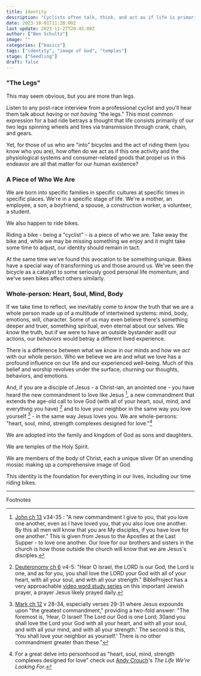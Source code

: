 ```yaml
---
title: Identity
description: "Cyclists often talk, think, and act as if life is primarily about legs, yet we all know that life is much richer. As Christians we know everyone is made in the image of God - heart, soul, mind, and strength - and we're made to love him, ourselves, and others."
date: 2023-10-01T11:20:00Z
last update: 2023-11-27T20:45:00Z
author: ["Ben Schultz"]
image: ""
categories: ["basics"]
tags: ["identity", "image of God", "temples"]
stage: ["Seedling"]
draft: false
---
```


### "The Legs"

This may seem obvious, but you are more than legs.

Listen to any post-race interview from a professional cyclist and you'll hear them talk about _having_ or _not having_ "the legs." This most common expression for a bad ride betrays a thought that life consists primarily of our two legs spinning wheels and tires via transmission through crank, chain, and gears.

Yet, for those of us who are "into" bicycles and the act of riding them (you know who you are), how often do we act as if this one activity and the physiological systems and consumer-related goods that propel us in this endeavor are all that matter for our human existence?

### A Piece of Who We Are

We are born into specific families in specific cultures at specific times in specific places. We're in a specific stage of life. We're a mother, an employee, a son, a boyfriend, a spouse, a construction worker, a volunteer, a student.

We also happen to ride bikes.

Riding a bike - being a "cyclist" - is a piece of who we are. Take away the bike and, while we may be missing something we enjoy and it might take some time to adjust, our identity should remain in tact.

At the same time we've found this avocation to be something unique. Bikes have a special way of transforming us and those around us. We've seen the bicycle as a catalyst to some seriously good personal life momentum, and we've seen bikes affect others similarly.

### Whole-person: Heart, Soul, Mind, Body

If we take time to reflect, we inevitably come to _know_ the truth that we are a whole person made up of a multitude of intertwined systems: mind, body, emotions, will, character. Some of us may even believe there's something deeper and truer, something spiritual, even eternal about our selves. We _know_ the truth, but if we were to have an outside bystander audit our actions, our _behaviors_ would betray a different lived experience.

There is a difference between what we _know_ in our minds and how we _act_ with our whole person. Who we believe we are and what we love has a profound influence on our life and our experienced well-being. Much of this belief and worship revolves under the surface, churning our thoughts, behaviors, and emotions.

And, if you are a disciple of Jesus - a Christ-ian, an anointed one - you have heard the new commandment to love like Jesus [^1], a new commandment that extends the age-old call to love God (with all of your heart, soul, mind, and everything you have) [^2] and to love your neighbor in the same way you love yourself [^3] - in the same way Jesus loves you. We are whole-persons: "heart, soul, mind, strength complexes designed for love."[^4]

We are adopted into the family and kingdom of God as sons and daughters.

We are temples of the Holy Spirit.

We are members of the body of Christ, each a unique sliver Of an unending mosiac making up a comprehensive image of God.

This identity is the foundation for everything in our lives, including our time riding bikes.

---

Footnotes

[^1]: [John ch 13](https://bibleproject.com/bible/nasb/john/13/) v34-35 : "A new commandment I give to you, that you love one another, even as I have loved you, that you also love one another. By this all men will know that you are My disciples, if you have love for one another.” This is given from Jesus to the Apostles at the Last Supper - to love one another. Our love for our brothers and sisters in the church is how those outside the church will know that we are Jesus's disciples.
[^2]: [Deuteronomy ch 6](https://bibleproject.com/bible/nasb/deuteronomy/6/) v4-5: "Hear O Israel, the LORD is our God, the Lord is one, and as for you, you shall love the LORD your God with all of your heart, with all your soul, and with all your strength." BibleProject has a very approachable [video word study series](https://bibleproject.com/explore/category/shema-series/) on this important Jewish prayer, a prayer Jesus likely prayed daily.
[^3]: [Mark ch 12](https://bibleproject.com/bible/nasb/mark/12/) v 28-34, especially verses 29-31 where Jesus expounds upon "the greatest commandment," providing a two-fold answer: "The foremost is, ‘Hear, O Israel! The Lord our God is one Lord; 30and you shall love the Lord your God with all your heart, and with all your soul, and with all your mind, and with all your strength.’ The second is this, ‘You shall love your neighbor as yourself.’ There is no other commandment greater than these."
[^4]: For a great delve into personhood as "heart, soul, mind, strength complexes designed for love" check out [Andy Crouch](https://andy-crouch.com/)'s _The Life We're Looking For_.
